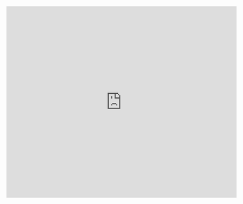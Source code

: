 <embed src="https://elinarubertus.github.io/files/Resume.pdf" type="application/pdf" width="600px" height="500px" />

